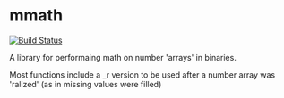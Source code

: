 # mmath

[![Build Status](https://jenkins.dataloop.io/job/mmath/badge/icon)](https://jenkins.dataloop.io/job/mmath/)

A library for performaing math on number 'arrays' in binaries.

Most functions include  a _r version to be used after a number array was 'ralized' (as in missing values were filled)
